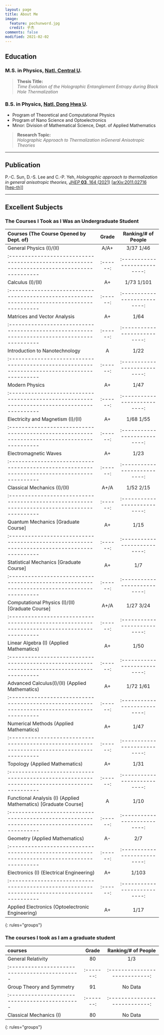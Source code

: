 ```yaml
---
layout: page
title: About Me
image:
  feature: pochunword.jpg
  credit: 子杰
comments: false
modified: 2021-02-02
---
```

## Education
### M.S. in Physics, [Natl. Central U](https://www.phy.ncu.edu.tw/en/%E9%A6%96%E9%A0%81-english/).

> **Thesis Title:** <br />
*Time Evolution of the Holographic Entanglement Entropy during Black Hole Thermalization*


### B.S. in Physics, [Natl. Dong Hwa U](https://phys.ndhu.edu.tw/).
- Program of Theoretical and Computational Physics
- Program of Nano Science and Optoelectronics
- Minor: Division of Mathematical Science, Dept. of Applied Mathematics

> **Research Topic:** <br />
*Holographic Approach to Thermalization inGeneral Anisotropic Theories*

---

## Publication
P.-C. Sun, D.-S. Lee and C.-P. Yeh, *Holographic approach to thermalization in general anisotropic theories,* [*JHEP* **03**, 164 (2021)](https://doi.org/10.1007/JHEP03(2021)164) [[arXiv:2011.02716 [hep-th]](https://inspirehep.net/literature/1828509)]

---

## Excellent Subjects
### The Courses I Took as I Was an Undergraduate Student

| Courses (The Course Opened by Dept. of)                                                     |  Grade |  Ranking/# of People       |
|:------------------------------------------------------------------------------------------- |:------:|:--------------------------:|
|General Physics (I)/(II)                                                                     |  A/A+  |  3/37  1/46                | 
|:------------------------------------------------------------------------------------------- |:------:|:--------------------------:|
|Calculus (I)/(II)                                                                            |A+      |  1/73   1/101              |
|:------------------------------------------------------------------------------------------- |:------:|:--------------------------:|
|Matrices and Vector Analysis                                                                 | A+     | 1/64                       |
|:------------------------------------------------------------------------------------------- |:------:|:--------------------------:|
|Introduction to Nanotechnology                                                               | A      | 1/22                       |
|:------------------------------------------------------------------------------------------- |:------:|:--------------------------:|
|Modern Physics                                                                               |  A+    | 1/47                       |
|:------------------------------------------------------------------------------------------- |:------:|:--------------------------:|
|Electricity and Magnetism (I)/(II)                                                           | A+     | 1/68   1/55                |
|:------------------------------------------------------------------------------------------- |:------:|:--------------------------:|
|Electromagnetic Waves                                                                        | A+     | 1/23                       |
|:------------------------------------------------------------------------------------------- |:------:|:--------------------------:|
|Classical Mechanics (I)/(II)                                                                 |  A+/A  | 1/52  2/15                 |
|:------------------------------------------------------------------------------------------- |:------:|:--------------------------:|
|Quantum Mechanics [Graduate Course]                                                          | A+     | 1/15                       |
|:------------------------------------------------------------------------------------------- |:------:|:--------------------------:|
|Statistical Mechanics [Graduate Course]                                                      | A+     | 1/7                        |
|:------------------------------------------------------------------------------------------- |:------:|:--------------------------:|
|Computational Physics (I)/(II) [Graduate Course]                                             | A+/A   | 1/27    3/24               |
|:------------------------------------------------------------------------------------------- |:------:|:--------------------------:|
|Linear Algebra (I) (Applied Mathematics)                                                     | A+     | 1/50                       |
|:------------------------------------------------------------------------------------------- |:------:|:--------------------------:|
|Advanced Calculus(I)/(II) (Applied Mathematics)                                              | A+     | 1/72  1/61                 |
|:------------------------------------------------------------------------------------------- |:------:|:--------------------------:|
|Numerical Methods (Applied Mathematics)                                                      | A+     | 1/47                       |
|:------------------------------------------------------------------------------------------- |:------:|:--------------------------:|
|Topology (Applied Mathematics)                                                               | A+     | 1/31                       |
|:------------------------------------------------------------------------------------------- |:------:|:--------------------------:|
|Functional Analysis (I) (Applied Mathematics) [Graduate Course]                              | A      | 1/10                       |
|:------------------------------------------------------------------------------------------- |:------:|:--------------------------:|
|Geometry (Applied Mathematics)                                                               | A-     | 2/7                        |
|:------------------------------------------------------------------------------------------- |:------:|:--------------------------:|
|Electronics (I) (Electrical Engineering)                                                     | A+     |   1/103                    |
|:------------------------------------------------------------------------------------------- |:------:|:--------------------------:|
|Applied Electronics (Optoelectronic Engineering)                                             | A+     |  1/17                      |
{: rules="groups"}

### The courses I took as I am a graduate student

|  courses                                     |  Grade  |   Ranking/# of People       |
|:-------------------------------------------- |:-------:|:---------------------------:|
|General Relativity                            |  80     | 1/3                         |
|:-------------------------------------------- |:-------:|:---------------------------:|
|Group Theory and Symmetry                     |  91     |   No Data                   |
|:-------------------------------------------- |:-------:|:---------------------------:|
|Classical Mechanics (I)                       |  80     |   No Data                   |
{: rules="groups"}
